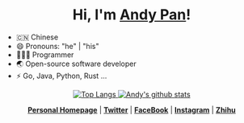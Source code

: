 <h1 align="center">Hi, I'm <a href="https://andypan.site">Andy Pan</a>!</h1>

- 🇨🇳 Chinese
- 😄 Pronouns: "he" | "his"
- 🧑🏻‍💻 Programmer
- 🌏 Open-source software developer
- ⚡ Go, Java, Python, Rust ...

<p align="center">
<a href="https://github.com/panjf2000">
  <img src="https://github-readme-stats.vercel.app/api/top-langs/?username=panjf2000&show_icons=true&theme=cobalt&layout=compact" alt="Top Langs" />
</a>
<a href="https://github.com/panjf2000">
  <img src="https://github-readme-stats.vercel.app/api?username=panjf2000&show_icons=true&theme=algolia" alt="Andy's github stats" />
</a>
</p>

<p align="center">
  <strong><a href="https://andypan.site">Personal Homepage</a></strong> |
  <strong><a href="https://twitter.com/_andy_pan">Twitter</a></strong> |
  <strong><a href="https://www.facebook.com/andy.pan.jianfeng">FaceBook</a></strong> |
  <strong><a href="https://www.instagram.com/panjf2000/">Instagram</a></strong> |
  <strong><a href="https://www.zhihu.com/people/andy_pan">Zhihu</a></strong>
</p>
